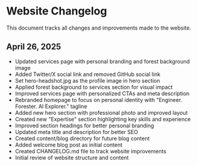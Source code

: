 # Website Changelog

This document tracks all changes and improvements made to the website.

## April 26, 2025
- Updated services page with personal branding and forest background image
- Added Twitter/X social link and removed GitHub social link
- Set hero-headshot.jpg as the profile image in hero section
- Applied forest background to services section for visual impact
- Improved services page with personalized CTAs and meta description
- Rebranded homepage to focus on personal identity with "Engineer. Forester. AI Explorer." tagline
- Added new hero section with professional photo and improved layout
- Created new "Expertise" section highlighting key skills and experience
- Improved section headings for better personal branding
- Updated meta title and description for better SEO
- Created content/blog directory for future blog content
- Added welcome blog post as initial content
- Created CHANGELOG.md file to track website improvements
- Initial review of website structure and content
